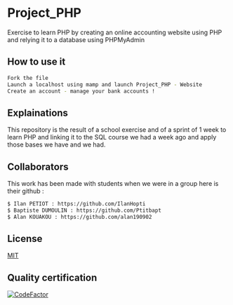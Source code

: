 # Project_PHP
 Exercise to learn PHP by creating an online accounting website using PHP and relying it to a database using PHPMyAdmin
 
## How to use it 

```bash
Fork the file
Launch a localhost using mamp and launch Project_PHP - Website
Create an account - manage your bank accounts !
```

## Explainations 

This repository is the result of a school exercise and of a sprint of 1 week to learn PHP and linking it to the SQL course we had a week ago and apply those bases we have and we had.

## Collaborators

This work has been made with students when we were in a group here is their github :

```bash
$ Ilan PETIOT : https://github.com/IlanHopti
$ Baptiste DUMOULIN : https://github.com/Ptitbapt
$ Alan KOUAKOU : https://github.com/alan190902
```

## License
[MIT](https://choosealicense.com/licenses/mit/)

## Quality certification

[![CodeFactor](https://www.codefactor.io/repository/github/ayakork/project_php/badge)](https://www.codefactor.io/repository/github/ayakork/project_php)
